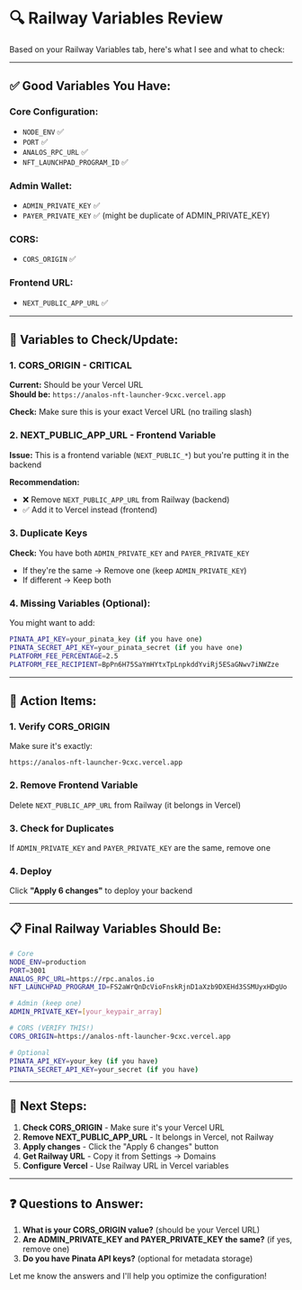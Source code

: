 # 🔍 Railway Variables Review

Based on your Railway Variables tab, here's what I see and what to check:

---

## ✅ **Good Variables You Have:**

### Core Configuration:
- `NODE_ENV` ✅
- `PORT` ✅ 
- `ANALOS_RPC_URL` ✅
- `NFT_LAUNCHPAD_PROGRAM_ID` ✅

### Admin Wallet:
- `ADMIN_PRIVATE_KEY` ✅
- `PAYER_PRIVATE_KEY` ✅ (might be duplicate of ADMIN_PRIVATE_KEY)

### CORS:
- `CORS_ORIGIN` ✅

### Frontend URL:
- `NEXT_PUBLIC_APP_URL` ✅

---

## 🔧 **Variables to Check/Update:**

### 1. **CORS_ORIGIN** - CRITICAL
**Current:** Should be your Vercel URL  
**Should be:** `https://analos-nft-launcher-9cxc.vercel.app`

**Check:** Make sure this is your exact Vercel URL (no trailing slash)

### 2. **NEXT_PUBLIC_APP_URL** - Frontend Variable
**Issue:** This is a frontend variable (`NEXT_PUBLIC_*`) but you're putting it in the backend

**Recommendation:** 
- ❌ Remove `NEXT_PUBLIC_APP_URL` from Railway (backend)
- ✅ Add it to Vercel instead (frontend)

### 3. **Duplicate Keys**
**Check:** You have both `ADMIN_PRIVATE_KEY` and `PAYER_PRIVATE_KEY`
- If they're the same → Remove one (keep `ADMIN_PRIVATE_KEY`)
- If different → Keep both

### 4. **Missing Variables (Optional):**
You might want to add:
```bash
PINATA_API_KEY=your_pinata_key (if you have one)
PINATA_SECRET_API_KEY=your_pinata_secret (if you have one)
PLATFORM_FEE_PERCENTAGE=2.5
PLATFORM_FEE_RECIPIENT=BpPn6H75SaYmHYtxTpLnpkddYviRj5ESaGNwv7iNWZze
```

---

## 🎯 **Action Items:**

### 1. **Verify CORS_ORIGIN**
Make sure it's exactly:
```
https://analos-nft-launcher-9cxc.vercel.app
```

### 2. **Remove Frontend Variable**
Delete `NEXT_PUBLIC_APP_URL` from Railway (it belongs in Vercel)

### 3. **Check for Duplicates**
If `ADMIN_PRIVATE_KEY` and `PAYER_PRIVATE_KEY` are the same, remove one

### 4. **Deploy**
Click **"Apply 6 changes"** to deploy your backend

---

## 📋 **Final Railway Variables Should Be:**

```bash
# Core
NODE_ENV=production
PORT=3001
ANALOS_RPC_URL=https://rpc.analos.io
NFT_LAUNCHPAD_PROGRAM_ID=FS2aWrQnDcVioFnskRjnD1aXzb9DXEHd3SSMUyxHDgUo

# Admin (keep one)
ADMIN_PRIVATE_KEY=[your_keypair_array]

# CORS (VERIFY THIS!)
CORS_ORIGIN=https://analos-nft-launcher-9cxc.vercel.app

# Optional
PINATA_API_KEY=your_key (if you have)
PINATA_SECRET_API_KEY=your_secret (if you have)
```

---

## 🚀 **Next Steps:**

1. **Check CORS_ORIGIN** - Make sure it's your Vercel URL
2. **Remove NEXT_PUBLIC_APP_URL** - It belongs in Vercel, not Railway
3. **Apply changes** - Click the "Apply 6 changes" button
4. **Get Railway URL** - Copy it from Settings → Domains
5. **Configure Vercel** - Use Railway URL in Vercel variables

---

## ❓ **Questions to Answer:**

1. **What is your CORS_ORIGIN value?** (should be your Vercel URL)
2. **Are ADMIN_PRIVATE_KEY and PAYER_PRIVATE_KEY the same?** (if yes, remove one)
3. **Do you have Pinata API keys?** (optional for metadata storage)

Let me know the answers and I'll help you optimize the configuration!
